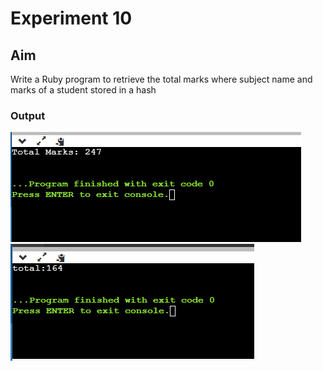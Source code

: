 
# Experiment 10
## Aim
Write a Ruby program to retrieve the total marks where subject name and marks of a student stored in a hash

### Output

![output](exp10.png)
![output](exp10a.png)

